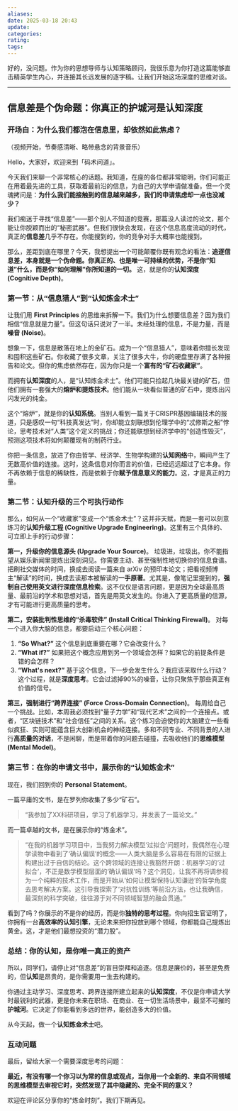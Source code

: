 ```yaml
---
aliases:
date: 2025-03-18 20:43
update:
categories:
rating:
tags:
---
```

好的，没问题。作为你的思想导师与认知策略顾问，我很乐意为你打造这篇能够直击精英学生内心，并连接其长远发展的逐字稿。让我们开始这场深度的思维对谈。

---

## **信息差是个伪命题：你真正的护城河是认知深度**

### **开场白：为什么我们都泡在信息里，却依然如此焦虑？**

（视频开始，节奏感清晰、略带悬念的背景音乐）

Hello，大家好，欢迎来到「码术问道」。

今天我们来聊一个非常核心的话题。我知道，在座的各位都非常聪明，你们可能正在用着最先进的工具，获取着最前沿的信息，为自己的大学申请做准备。但一个灵魂拷问是：**为什么我们能接触到的信息越来越多，我们的申请焦虑却一点也没减少？**

我们痴迷于寻找“信息差”——那个别人不知道的竞赛，那篇没人读过的论文，那个能让你脱颖而出的“秘密武器”。但我们很快会发现，在这个信息高度流动的时代，真正的**信息差**几乎不存在。你能搜到的，你的竞争对手大概率也能搜到。

那么，差距到底在哪里？今天，我想提出一个可能颠覆你既有观念的看法：**追逐信息差，本身就是一个伪命题。你真正的、也是唯一可持续的优势，不是你“知道”什么，而是你“如何理解”你所知道的一切。** 这，就是你的**认知深度 (Cognitive Depth)**。

### **第一节：从“信息猎人”到“认知炼金术士”**

让我们用 **First Principles** 的思维来拆解一下。我们为什么想要信息差？因为我们相信“信息就是力量”。但这句话只说对了一半。未经处理的信息，不是力量，而是**噪音 (Noise)**。

想象一下，信息是散落在地上的金矿石。成为一个“信息猎人”，意味着你擅长发现和囤积这些矿石。你收藏了很多文章，关注了很多大牛，你的硬盘里存满了各种报告和论文。但你的焦虑依然存在，因为你只是一个**富有的“矿石收藏家”**。

而拥有**认知深度**的人，是“认知炼金术士”。他们可能只捡起几块最关键的矿石，但他们拥有一套强大的**熔炉和提炼技术**。他们能从一块看似普通的矿石中，提炼出闪闪发光的纯金。

这个“熔炉”，就是你的**认知系统**。当别人看到一篇关于CRISPR基因编辑技术的报道，只是感叹一句“科技真发达”时，你却能立刻联想到伦理学中的“忒修斯之船”悖论，思考技术对“人类”这个定义的挑战；你还能联想到经济学中的“创造性毁灭”，预测这项技术将如何颠覆现有的制药行业。

你把一条信息，放进了你由哲学、经济学、生物学构建的**认知网络**中，瞬间产生了无数高价值的连接。这时，这条信息对你而言的价值，已经远远超过了它本身。你不再依赖于信息的稀缺性，而是依赖于你**赋予信息意义的能力**。这，才是真正的力量。

### **第二节：认知升级的三个可执行动作**

那么，如何从一个“收藏家”变成一个“炼金术士”？这并非天赋，而是一套可以刻意练习的**认知升级工程 (Cognitive Upgrade Engineering)**。这里有三个具体的、可立即上手的行动步骤：

**第一，升级你的信息源头 (Upgrade Your Source)**。
垃圾进，垃圾出。你不能指望从娱乐新闻里提炼出深刻洞见。你需要主动、甚至强制性地切换你的信息食谱。把刷社交媒体的时间，换成去阅读一篇来自 arXiv 的预印本论文；把看视频博主“解读”的时间，换成去读那本被解读的**一手原著**。尤其是，像笔记里提到的，**强制自己使用英文进行深度信息检索**。这不仅仅是语言问题，更是因为全球最高质量、最前沿的学术和思想对话，首先是用英文发生的。你进入了更高质量的信源，才有可能进行更高质量的思考。

**第二，安装批判性思维的“杀毒软件” (Install Critical Thinking Firewall)**。
对每一个进入你大脑的信息，都要启动三个核心问题：
1.  **“So What?”** 这个信息到底重要在哪？它会改变什么？
2.  **“What if?”** 如果把这个概念应用到另一个领域会怎样？如果它的前提条件是错的会怎样？
3.  **“What's next?”** 基于这个信息，下一步会发生什么？我应该采取什么行动？
这个过程，就是**深度思考**。它会过滤掉90%的噪音，让你只聚焦于那些真正有价值的信号。

**第三，强制进行“跨界连接” (Force Cross-Domain Connection)**。
每周给自己一个挑战。比如，本周我必须找到“量子力学”和“现代艺术”之间的一个连接点。或者，“区块链技术”和“社会信任”之间的关系。这个练习会迫使你的大脑建立一些看似疯狂、实则可能蕴含巨大创新机会的神经连接。多和不同专业、不同背景的人进行**高质量的对话**，不是闲聊，而是带着你的问题去碰撞，去吸收他们的**思维模型 (Mental Model)**。

### **第三节：在你的申请文书中，展示你的“认知炼金术”**

现在，我们回到你的 **Personal Statement**。

一篇平庸的文书，是在罗列你收集了多少“矿石”。
> “我参加了XX科研项目，学习了机器学习，并发表了一篇论文。”

而一篇卓越的文书，是在展示你的“炼金术”。
> “在我的机器学习项目中，当我努力解决模型‘过拟合’问题时，我偶然在心理学读物中看到了‘确认偏误’的概念——人类大脑是多么容易在有限的证据上构建出过于自信的结论。这个跨领域的连接让我豁然开朗：机器学习的‘过拟合’，不正是数学模型层面的‘确认偏误’吗？这个洞见，让我不再将调参视为一个纯粹的技术工作，而是开始从‘如何让模型保持认知谦逊’的哲学角度去思考解决方案。这引导我探索了‘对抗性训练’等前沿方法，也让我确信，最深刻的科学突破，往往源于对不同领域智慧的融会贯通。”

看到了吗？你展示的不是你的经历，而是你**独特的思考过程**。你向招生官证明了，你拥有一台**高效率的认知引擎**，无论未来把你投放到哪个领域，你都能自己提炼出黄金。这，才是他们最想投资的“潜力股”。

### **总结：你的认知，是你唯一真正的资产**

所以，同学们，请停止对“信息差”的盲目崇拜和追逐。信息是廉价的，甚至是免费的，但**认知**是昂贵的，是你需要用一生去构建的。

你通过主动学习、深度思考、跨界连接所建立起来的**认知深度**，不仅是你申请大学时最锐利的武器，更是你未来在职场、在商业、在一切生活场景中，最坚不可摧的**护城河**。它决定了你能看到多远的世界，能创造多大的价值。

从今天起，做一个**认知炼金术士**吧。

### **互动问题**

最后，留给大家一个需要深度思考的问题：

**最近，有没有哪一个你习以为常的信息或观点，当你用一个全新的、来自不同领域的思维模型去审视它时，突然发现了其中隐藏的、完全不同的意义？**

欢迎在评论区分享你的“炼金时刻”。我们下期再见。